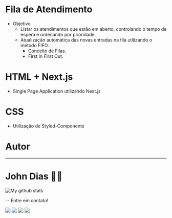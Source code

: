 # Fila de Atendimento
- Objetivo 
  - Listar os atendimentos que estão em aberto, controlando o tempo de espera e ordenando por prioridade.
  - Atualização automática das novas entradas na fila utilizando o método FIFO.
    - Conceito de Filas.
    - First In First Out.

# HTML + Next.js
- Single Page Application utilizando Next.js

# CSS
- Utilização de Styled-Components

# Autor
---
 <h1><b>John Dias 👋🏽 </b></h1></a>

![My github stats](https://github-readme-stats.vercel.app/api?username=johnmarl0n)

--
Entre em contato!

[<img src="https://img.shields.io/badge/twitter-%231DA1F2.svg?&style=for-the-badge&logo=twitter&logoColor=white" />](https://twitter.com/johnmarl0n) [<img src="https://img.shields.io/badge/linkedin-%230077B5.svg?&style=for-the-badge&logo=linkedin&logoColor=white" />](https://www.linkedin.com/in/johnmarlon/) [<img src = "https://img.shields.io/badge/instagram-%23E4405F.svg?&style=for-the-badge&logo=instagram&logoColor=white">](https://www.instagram.com/johnmarl0n/) [<img src = "https://img.shields.io/badge/facebook-%231877F2.svg?&style=for-the-badge&logo=facebook&logoColor=white">](https://www.facebook.com/johnmarl0n)